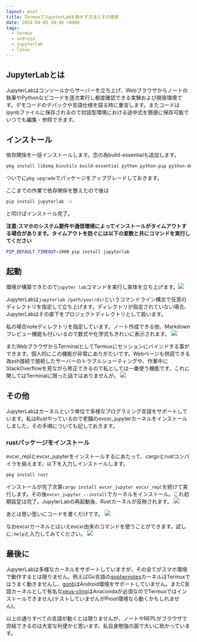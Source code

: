 ```yaml
---
layout: post
title: TermuxでJupyterLabを動かす方法とその感想
date: 2024-04-05 18:46 +0900
tags:
  - termux
  - android
  - jupyterlab
  - linux
---
```

## JupyterLabとは
JupyterLabはコンソールからサーバーを立ち上げ、Webブラウザからノートの執筆やPythonなどコードを逐次実行し都度確認できる実験および開発環境です。デモコードのデバックや言語仕様を探る時に重宝します。またコードはipynbファイルに保存されるので対話型環境における途中式を簡便に保存可能でいつでも編集・参照できます。

## インストール
依存関係を一括インストールします。念の為build-essentialも追加します。
```bash
pkg install libzmq binutils build-essential python python-pip python-dev libzmq-dev libcrypt-dev libcrypt zlib pkg-config
```
ついでに`pkg upgrade`でパッケージをアップグレードしておきます。

ここまでの作業で依存関係を整えたので後は
```bash
pip install jupyterlab -U
```

と叩けばインストール完了。

**注意:スマホのシステム要件や通信環境によってインストールがタイムアウトする場合があります。タイムアウトを防ぐには以下の変数と共にコマンドを実行してください**
```bash
PIP_DEFAULT_TIMEOUT=1000 pip install jupyterlab
```

## 起動
環境が構築できたので`jupyter lab`コマンドを実行し実体を立ち上げます。![](https://raw.githubusercontent.com/SakuraSystemz/blog/main/IMG/2024-04-05/termux-jupyter.jpg)

JupyterLabは`jupyterlab /path/your/dir`というコマンドライン構文で任意のディレクトリを指定して立ち上げます。ディレクトリが指定されていない場合、JupyterLabはその直下をプロジェクトディレクトリとして扱います。

私の場合noteディレクトリを指定しています。ノート作成できる他、Markdownプレビュー機能も付いいるので数式や化学式もきれいに表示されます。
![](https://raw.githubusercontent.com/SakuraSystemz/blog/main/IMG/2024-04-05/termux-jupyter-markdown-preview.jpg)

またWebブラウザからTerminalとしてTermuxにセッションにバインドする事ができます。個人的にこの機能が非常にありがたいです。Webページも併読できる為ssh接続で接続したサーバーのトラブルシューティングや、作業中にStackOverflowを見ながら修正できるので私としては一番使う機能です。これに関してはTerminalに限った話ではありませんが。
![](https://raw.githubusercontent.com/SakuraSystemz/blog/main/IMG/2024-04-05/termux-jupyter-terminal-kali.jpg)

## その他
JupyterLabはカーネルという単位で多様なプログラミング言語をサポートしています。私はRustやっているので老舗のevcxr_jupyterカーネルをインストールしました。その手順についても記しておきます。

### rustパッケージをインストール
evcxr_replとevcxr_jupyterをインストールするにあたって、cargoとrustコンパイラを揃えます。以下を入力しインストールします。
```bash
pkg install rust
```
インストールが完了次第`cargo install evcxr_jupyter evcxr_repl`を続けて実行します。その後`evcxr_jupyter --install`でカーネルをインストール。これ初期設定は完了。JupyterLabの再起動後、Rustカーネルが反映されます。
![](https://raw.githubusercontent.com/SakuraSystemz/blog/main/IMG/2024-04-05/jupyter-rust.jpg)

あとは思い思いにコードを書くだけです。
![](https://raw.githubusercontent.com/SakuraSystemz/blog/main/IMG/2024-04-05/rust-kernel-demo.jpg)

なおevcxrカーネルとはいえevcxr由来のコマンドを使うことができます。試しに`:help`と入力してみてください。
![](https://raw.githubusercontent.com/SakuraSystemz/blog/main/IMG/2024-04-05/jupyterlab-evcxr-command.jpg)
## 最後に
JupyterLabは多様なカーネルをサポートしていますが、その全てがスマホ環境で動作するとは限りません。例えばGo言語の[gophernotes](https://github.com/gopherdata/gophernotes)カーネルはTermuxではうまく動きませんし、[gonb](https://github.com/janpfeifer/gonb)はAndroid環境をサポートしていません。またC言語カーネルとして有名な[xeus-cling](https://github.com/jupyter-xeus/xeus-cling)はAnacondaが必須なのでTermuxではインストールできません(テストしていませんがProot環境なら動くかもしれません)。

以上の通りすべての言語が動くとは限りませんが、ノートやREPLがブラウザで完結できるのは大変な利便かと思います。私自身勉強の面で大いに助かっています。